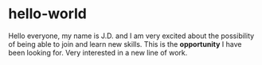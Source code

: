 # hello-world
Hello everyone, my name is J.D. and I am very excited about the possibility of being able to join and learn new skills.
This is the **opportunity** I have been looking for. Very interested in a new line of work.
